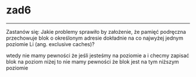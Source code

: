 # zad6

---

Zastanów się: Jakie problemy sprawiło by założenie, że pamięć podręczna przechowuje blok o określonym adresie dokładnie
na co najwyżej jednym poziomie Li (ang. exclusive caches)?

wtedy nie mamy pewności że jeśli jesteśmy na poziomie a i checmy zapisać blok na poziom niżej to nie mamy pewności że blok jest na tym niższym poziomie
